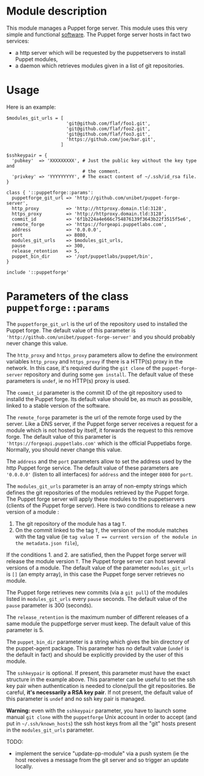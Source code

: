 # Module description

This module manages a Puppet forge server.
This module uses this very simple and functional
[software](https://github.com/unibet/puppet-forge-server).
The Puppet forge server hosts in fact two services:
- a http server which will be requested by the puppetservers to
install Puppet modules,
- a daemon which retrieves modules given in a list of git repositories.


# Usage

Here is an example:

```puppet
$modules_git_urls = [
                      'git@github.com/flaf/foo1.git',
                      'git@github.com/flaf/foo2.git',
                      'git@github.com/flaf/foo3.git',
                      'https://github.com/joe/bar.git',
                    ]

$sshkeypair = {
  'pubkey'  => 'XXXXXXXXX', # Just the public key without the key type and
                            # the comment.
  'privkey' => 'YYYYYYYYY', # The exact content of ~/.ssh/id_rsa file.
}

class { '::puppetforge::params':
  puppetforge_git_url => 'http://github.com/unibet/puppet-forge-server',
  http_proxy          => 'http://httproxy.domain.tld:3128',
  https_proxy         => 'http://httproxy.domain.tld:3128',
  commit_id           => '6f1b224a4e666c754876139f3643b22f3515f5e6',
  remote_forge        => 'https://forgeapi.puppetlabs.com',
  address             => '0.0.0.0',
  port                => 8080,
  modules_git_urls    => $modules_git_urls,
  pause               => 300,
  release_retention   => 5,
  puppet_bin_dir      => '/opt/puppetlabs/puppet/bin',
}

include '::puppetforge'
```


# Parameters of the class `puppetforge::params`

The `puppetforge_git_url` is the url of the repository used to
installed the Puppet forge. The default value of this
parameter is `'http://github.com/unibet/puppet-forge-server'`
and you should probably never change this value.

The `http_proxy` and `https_proxy` parameters allow to
define the environment variables `http_proxy` and
`https_proxy` if there is a HTTP(s) proxy in the network. In
this case, it's required during the `git clone` of the
`puppet-forge-server` repository and during some `gem
install`. The default value of these parameters is `undef`,
ie no HTTP(s) proxy is used.

The `commit_id` parameter is the commit ID of the
git repository used to installd the Puppet forge.
Its default value should be, as much as possible,
linked to a stable version of the software.

The `remote_forge` parameter is the url of the remote forge
used by the server. Like a DNS server, if the Puppet forge
server receives a request for a module which is not hosted
by itself, it forwards the request to this remove forge. The
default value of this parameter is
`'https://forgeapi.puppetlabs.com'` which is the official
Puppetlabs forge. Normally, you should never change this
value.

The `address` and the `port` parameters allow to set the
address used by the http Puppet forge service. The default
value of these parameters are `'0.0.0.0'` (listen to all
interfaces) for `address` and the integer `8080` for `port`.

The `modules_git_urls` parameter is an array of non-empty strings
which defines the git repositories of the modules retrieved
by the Puppet forge. The Puppet forge server will apply
these modules to the puppetservers (clients of the Puppet
forge server). Here is two conditions to release a new version
of a module :

1. The git repository of the module has a tag `T`.
2. On the commit linked to the tag `T`, the version of the
module matches with the tag value (ie `tag value T == current version
of the module in the metadata.json file`),

If the conditions 1. and 2. are satisfied, then the Puppet forge
server will release the module version `T`. The Puppet forge
server can host several versions of a module. The default value
of the parameter `modules_git_urls` is `[]` (an empty array), in
this case the Puppet forge server retrieves no module.

The Puppet forge retrieves new commits (via a `git pull`)
of the modules listed in `modules_git_urls` every `pause` seconds.
The default value of the `pause` parameter is 300 (seconds).

The `release_retention` is the maximum number of different
releases of a same module the puppetforge server must keep.
The default value of this parameter is 5.

The `puppet_bin_dir` parameter is a string which gives  the
bin directory of the puppet-agent package. This parameter
has no default value (`undef` is the default in fact)  and
should be explicitly provided by the user of this module.

The `sshkeypair` is optional. If present, this parameter must
have the exact structure in the example above. This parameter
can be useful to set the ssh key pair when authentication is
needed to clone/pull the git repositories. Be careful, **it's
necessarily a RSA key pair**. If not present, the default value
of this parameter is `undef` and no ssh key pair is managed.

**Warning:** even with the `sshkeypair` parameter, you have
to launch some manual `git clone` with the `puppetforge`
Unix account in order to accept (and put in
`~/.ssh/known_hosts`) the ssh host keys from all the "git"
hosts present in the `modules_git_urls` parameter.


TODO:

* implement the service "update-pp-module" via a push
  system (ie the host receives a message from the
  git server and so trigger an update locally.


